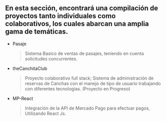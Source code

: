 ## En esta sección, encontrará una compilación de proyectos tanto individuales como colaborativos, los cuales abarcan una amplia gama de temáticas.

* Pasaje
    > Sistema Basico de ventas de pasajes, teniendo en cuenta solicitudes concurrentes.

* theCanchitaClub
  > Proyecto colaborativo full stack; Sistema de administración de reservas de Canchas con el manejo de tipo de usuario trabajando con diferentes tecnologias. (Proyecto en Progreso)
* MP-React
  > Integración de la API de Mercado Pago para efectuar pagos, Utilizando React Js.
